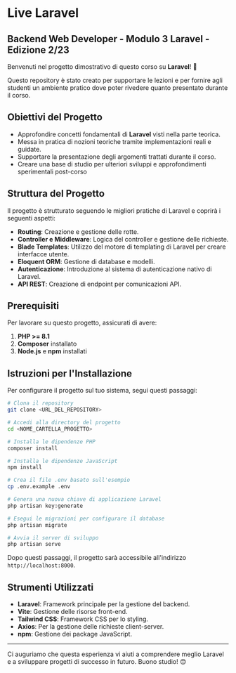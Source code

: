 # Live Laravel 
## Backend Web Developer - Modulo 3 Laravel - Edizione 2/23

Benvenuti nel progetto dimostrativo di questo corso su **Laravel**! 🎉

Questo repository è stato creato per supportare le lezioni e per fornire agli studenti un ambiente pratico dove poter
rivedere quanto presentato durante il corso.

## Obiettivi del Progetto

- Approfondire concetti fondamentali di **Laravel** visti nella parte teorica.
- Messa in pratica di nozioni teoriche tramite implementazioni reali e guidate.
- Supportare la presentazione degli argomenti trattati durante il corso.
- Creare una base di studio per ulteriori sviluppi e approfondimenti sperimentali post-corso

## Struttura del Progetto

Il progetto è strutturato seguendo le migliori pratiche di Laravel e coprirà i seguenti aspetti:

- **Routing**: Creazione e gestione delle rotte.
- **Controller e Middleware**: Logica del controller e gestione delle richieste.
- **Blade Templates**: Utilizzo del motore di templating di Laravel per creare interfacce utente.
- **Eloquent ORM**: Gestione di database e modelli.
- **Autenticazione**: Introduzione al sistema di autenticazione nativo di Laravel.
- **API REST**: Creazione di endpoint per comunicazioni API.

## Prerequisiti

Per lavorare su questo progetto, assicurati di avere:

1. **PHP >= 8.1**
2. **Composer** installato
3. **Node.js** e **npm** installati

## Istruzioni per l'Installazione

Per configurare il progetto sul tuo sistema, segui questi passaggi:

```bash
# Clona il repository
git clone <URL_DEL_REPOSITORY>

# Accedi alla directory del progetto
cd <NOME_CARTELLA_PROGETTO>

# Installa le dipendenze PHP
composer install

# Installa le dipendenze JavaScript
npm install

# Crea il file .env basato sull'esempio
cp .env.example .env

# Genera una nuova chiave di applicazione Laravel
php artisan key:generate

# Esegui le migrazioni per configurare il database
php artisan migrate

# Avvia il server di sviluppo
php artisan serve
```

Dopo questi passaggi, il progetto sarà accessibile all'indirizzo `http://localhost:8000`.

## Strumenti Utilizzati

- **Laravel**: Framework principale per la gestione del backend.
- **Vite**: Gestione delle risorse front-end.
- **Tailwind CSS**: Framework CSS per lo styling.
- **Axios**: Per la gestione delle richieste client-server.
- **npm**: Gestione dei package JavaScript.

---

Ci auguriamo che questa esperienza vi aiuti a comprendere meglio Laravel e a sviluppare progetti di successo in futuro.
Buono studio! 😊

